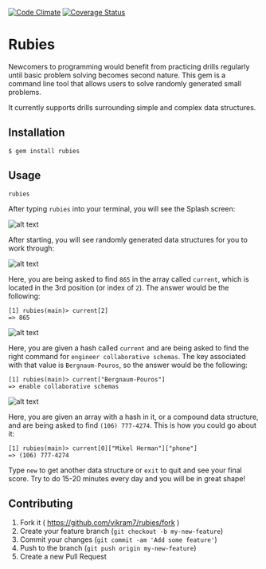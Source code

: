 [![Code Climate](https://codeclimate.com/github/vikram7/rubies/badges/gpa.svg)](https://codeclimate.com/github/vikram7/rubies) [![Coverage Status](https://coveralls.io/repos/github/vikram7/rubies/badge.svg?branch=master)](https://coveralls.io/github/vikram7/rubies?branch=master)

# Rubies

Newcomers to programming would benefit from practicing drills regularly until basic problem solving becomes second nature. This gem is a command line tool that allows users to solve randomly generated small problems.

It currently supports drills surrounding simple and complex data structures.

## Installation

    $ gem install rubies

## Usage

```
rubies
```

After typing `rubies` into your terminal, you will see the Splash screen:

![alt text](http://i.imgur.com/PGvyVEC.png)

After starting, you will see randomly generated data structures for you to work through:

![alt text](http://i.imgur.com/zCHl7Sq.png)

Here, you are being asked to find `865` in the array called `current`, which is located in the 3rd position (or index of `2`). The answer would be the following:

```
[1] rubies(main)> current[2]
=> 865
```

![alt text](http://i.imgur.com/MYH1ynW.png)

Here, you are given a hash called `current` and are being asked to find the right command for `engineer collaborative schemas`. The key associated with that value is `Bergnaum-Pouros`, so the answer would be the following:

```
[1] rubies(main)> current["Bergnaum-Pouros"]
=> enable collaborative schemas
```

![alt text](http://i.imgur.com/DIjspdO.png)

Here, you are given an array with a hash in it, or a compound data structure, and are being asked to find `(106) 777-4274`. This is how you could go about it:

```
[1] rubies(main)> current[0]["Mikel Herman"]["phone"]
=> (106) 777-4274
```

Type `new` to get another data structure or `exit` to quit and see your final score. Try to do 15-20 minutes every day and you will be in great shape!

## Contributing

1. Fork it ( https://github.com/vikram7/rubies/fork )
2. Create your feature branch (`git checkout -b my-new-feature`)
3. Commit your changes (`git commit -am 'Add some feature'`)
4. Push to the branch (`git push origin my-new-feature`)
5. Create a new Pull Request
